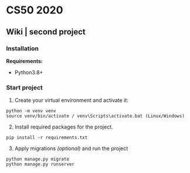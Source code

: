 # CS50 2020

## Wiki | second project

### Installation 
**Requirements:**
- Python3.8+

### Start project
1. Create your virtual environment and activate it:
```shell
python -m venv venv
source venv/bin/activate / venv\Scripts\activate.bat (Linux/Windows)
```

2. Install required packages for the project.
```shell
pip install -r requirements.txt
```

3. Apply migrations *(optional)* and run the project
```shell
python manage.py migrate
python manage.py runserver
```

